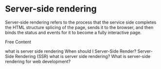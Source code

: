 # Server-side rendering 

Server-side rendering refers to the process that the service side completes the HTML structure splicing of the page, sends it to the browser, and then binds the status and events for it to become a fully interactive page.

<ResourceGroupTitle>Free Content</ResourceGroupTitle>

<BadgeLink colorScheme='yellow' badgeText='Read' href='https://www.educative.io/answers/what-is-server-side-rendering'>what is server side rendering</BadgeLink>
<BadgeLink colorScheme='yellow' badgeText='Read' href='https://medium.com/@mbleigh/when-should-i-server-side-render-c2a383ff2d0f'>When should I Server-Side Render?</BadgeLink>
<BadgeLink colorScheme='yellow' badgeText='Read' href='https://vuejs.org/guide/scaling-up/ssr.html'>Server-Side Rendering (SSR)</BadgeLink>
<BadgeLink badgeText='Watch' href='https://www.youtube.com/watch?v=GQzn7XRdzxY'>what is server side rendering?</BadgeLink>
<BadgeLink badgeText='Watch' href='https://www.youtube.com/watch?v=okvg3MRAPs0'>What is server-side rendering for web development?</BadgeLink>

